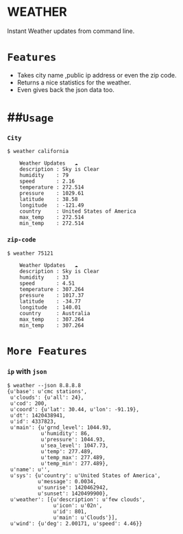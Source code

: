WEATHER
=======

Instant Weather updates from command line.


`Features`
============

* Takes city name ,public ip address or even the zip code.
* Returns a nice statistics for the weather.
* Even gives back the json data too.

##`Usage`
=========

### `City`

	$ weather california

		Weather Updates   ☁
		description : Sky is Clear 
		humidity    : 79
		speed       : 2.16
		temperature : 272.514  
		pressure    : 1029.61
		latitude    : 38.58
		longitude   : -121.49
		country     : United States of America
		max_temp    : 272.514
		min_temp    : 272.514


### `zip-code`

	$ weather 75121 

		Weather Updates   ☁
		description : Sky is Clear 
		humidity    : 33
		speed       : 4.51
		temperature : 307.264  
		pressure    : 1017.37
		latitude    : -34.77
		longitude   : 140.01
		country     : Australia
		max_temp    : 307.264
		min_temp    : 307.264

`More Features`
=================
### `ip` with `json`

	$ weather --json 8.8.8.8
	{u'base': u'cmc stations',
	 u'clouds': {u'all': 24},
	 u'cod': 200,
	 u'coord': {u'lat': 30.44, u'lon': -91.19},
	 u'dt': 1420438941,
	 u'id': 4337823,
	 u'main': {u'grnd_level': 1044.93,
	           u'humidity': 86,
	           u'pressure': 1044.93,
	           u'sea_level': 1047.73,
	           u'temp': 277.489,
	           u'temp_max': 277.489,
	           u'temp_min': 277.489},
	 u'name': u'',
	 u'sys': {u'country': u'United States of America',
	          u'message': 0.0034,
	          u'sunrise': 1420462942,
	          u'sunset': 1420499900},
	 u'weather': [{u'description': u'few clouds',
	               u'icon': u'02n',
	               u'id': 801,
	               u'main': u'Clouds'}],
	 u'wind': {u'deg': 2.00171, u'speed': 4.46}}

